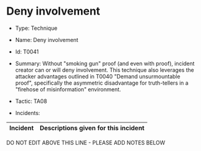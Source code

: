 # Deny involvement

* Type: Technique

* Name: Deny involvement

* Id: T0041

* Summary: Without "smoking gun" proof (and even with proof), incident creator can or will deny involvement. This technique also leverages the attacker advantages outlined in T0040 "Demand unsurmountable proof", specifically the asymmetric disadvantage for truth-tellers in a "firehose of misinformation" environment.

* Tactic: TA08

* Incidents:

| Incident | Descriptions given for this incident |
| -------- | -------------------- |

DO NOT EDIT ABOVE THIS LINE - PLEASE ADD NOTES BELOW